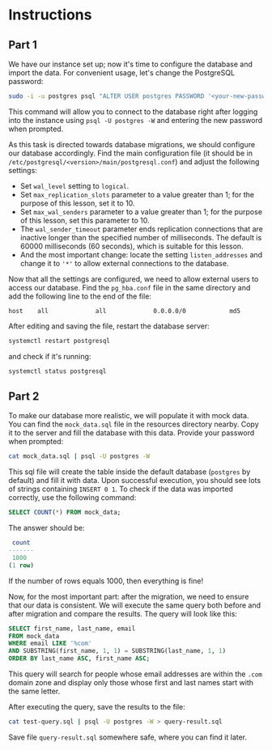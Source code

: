 # Instructions

## Part 1

We have our instance set up; now it's time to configure the database and import the data. For convenient usage, let's change the PostgreSQL password:

```bash
sudo -i -u postgres psql "ALTER USER postgres PASSWORD '<your-new-password>'"
```

This command will allow you to connect to the database right after logging into the instance using `psql -U postgres -W` and entering the new password when prompted.

As this task is directed towards database migrations, we should configure our database accordingly. Find the main configuration file (it should be in `/etc/postgresql/<version>/main/postgresql.conf`) and adjust the following settings:

- Set `wal_level` setting to `logical`.
- Set `max_replication_slots` parameter to a value greater than 1; for the purpose of this lesson, set it to 10.
- Set `max_wal_senders` parameter to a value greater than 1; for the purpose of this lesson, set this parameter to 10.
- The `wal_sender_timeout` parameter ends replication connections that are inactive longer than the specified number of milliseconds. The default is 60000 milliseconds (60 seconds), which is suitable for this lesson.
- And the most important change: locate the setting `listen_addresses` and change it to `'*'` to allow external connections to the database.

Now that all the settings are configured, we need to allow external users to access our database. Find the `pg_hba.conf` file in the same directory and add the following line to the end of the file:

```text
host    all             all             0.0.0.0/0            md5
```

After editing and saving the file, restart the database server:

```bash
systemctl restart postgresql
```

and check if it's running:

```bash
systemctl status postgresql
```

## Part 2

To make our database more realistic, we will populate it with mock data. You can find the `mock_data.sql` file in the resources directory nearby. Copy it to the server and fill the database with this data. Provide your password when prompted:

```bash
cat mock_data.sql | psql -U postgres -W
```

This sql file will create the table inside the default database (`postgres` by default) and fill it with data. Upon successful execution, you should see lots of strings containing `INSERT 0 1`. To check if the data was imported correctly, use the following command:

```sql
SELECT COUNT(*) FROM mock_data;
```

The answer should be:

```sql
 count
-------
 1000
(1 row)
```

If the number of rows equals 1000, then everything is fine!

Now, for the most important part: after the migration, we need to ensure that our data is consistent. We will execute the same query both before and after migration and compare the results. The query will look like this:

```sql
SELECT first_name, last_name, email
FROM mock_data
WHERE email LIKE '%com'
AND SUBSTRING(first_name, 1, 1) = SUBSTRING(last_name, 1, 1)
ORDER BY last_name ASC, first_name ASC;
```

This query will search for people whose email addresses are within the `.com` domain zone and display only those whose first and last names start with the same letter.

After executing the query, save the results to the file:

```bash
cat test-query.sql | psql -U postgres -W > query-result.sql
```

Save file `query-result.sql` somewhere safe, where you can find it later.

